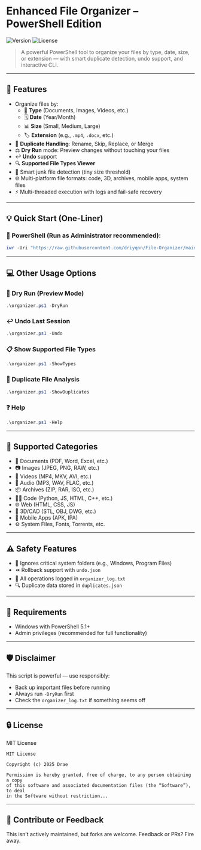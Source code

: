 # Enhanced File Organizer – PowerShell Edition

![Version](https://img.shields.io/badge/version-2.0-blue.svg)
![License](https://img.shields.io/badge/license-MIT-green.svg)

> A powerful PowerShell tool to organize your files by type, date, size, or extension — with smart duplicate detection, undo support, and interactive CLI.

---

## 🎉 Features

- Organize files by:
  - 📝 **Type** (Documents, Images, Videos, etc.)
  - 🗓️ **Date** (Year/Month)
  - 📊 **Size** (Small, Medium, Large)
  - 🏷️ **Extension** (e.g., `.mp4`, `.docx`, etc.)
- 🔄 **Duplicate Handling**: Rename, Skip, Replace, or Merge
- ⚖️ **Dry Run** mode: Preview changes without touching your files
- ↩️ **Undo** support
- 🔍 **Supported File Types Viewer**
- 🧠 Smart junk file detection (tiny size threshold)
- 🌐 Multi-platform file formats: code, 3D, archives, mobile apps, system files
- ⚡ Multi-threaded execution with logs and fail-safe recovery

---

## 💡 Quick Start (One-Liner)

### 🔹 PowerShell (Run as Administrator recommended):

```powershell
iwr -Uri "https://raw.githubusercontent.com/driyqnn/File-Organizer/main/organizer.ps1" -OutFile "organizer.ps1"; .\organizer.ps1
```

---

## 💻 Other Usage Options

### 🧪 Dry Run (Preview Mode)
```powershell
.\organizer.ps1 -DryRun
```

### ↩️ Undo Last Session
```powershell
.\organizer.ps1 -Undo
```

### 📋 Show Supported File Types
```powershell
.\organizer.ps1 -ShowTypes
```

### 🧬 Duplicate File Analysis
```powershell
.\organizer.ps1 -ShowDuplicates
```

### ❓ Help
```powershell
.\organizer.ps1 -Help
```

---

## 📂 Supported Categories

- 📄 Documents (PDF, Word, Excel, etc.)
- 📷 Images (JPEG, PNG, RAW, etc.)
- 🎥 Videos (MP4, MKV, AVI, etc.)
- 🎵 Audio (MP3, WAV, FLAC, etc.)
- 📦 Archives (ZIP, RAR, ISO, etc.)
- 👨‍💻 Code (Python, JS, HTML, C++, etc.)
- 🌐 Web (HTML, CSS, JS)
- 🧱 3D/CAD (STL, OBJ, DWG, etc.)
- 📲 Mobile Apps (APK, IPA)
- ⚙️ System Files, Fonts, Torrents, etc.

---

## ⚠️ Safety Features

- 🚫 Ignores critical system folders (e.g., Windows, Program Files)
- ⏪ Rollback support with `undo.json`
- 📜 All operations logged in `organizer_log.txt`
- 🔍 Duplicate data stored in `duplicates.json`

---

## 📅 Requirements

- Windows with PowerShell 5.1+
- Admin privileges (recommended for full functionality)

---

## 🛡️ Disclaimer

This script is powerful — use responsibly:

- Back up important files before running
- Always run `-DryRun` first
- Check the `organizer_log.txt` if something seems off

---

## 🔒 License

MIT License

```
MIT License

Copyright (c) 2025 Drae

Permission is hereby granted, free of charge, to any person obtaining a copy
of this software and associated documentation files (the “Software”), to deal
in the Software without restriction...
```

---

## 🚀 Contribute or Feedback

This isn’t actively maintained, but forks are welcome. Feedback or PRs? Fire away.

